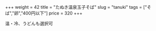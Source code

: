 +++
weight = 42
title  = "たぬき温泉玉子そば"
slug   = "tanuki"
tags   = ["そば","卵","400円以下"]
price  = 320
+++

温・冷、うどんも選択可